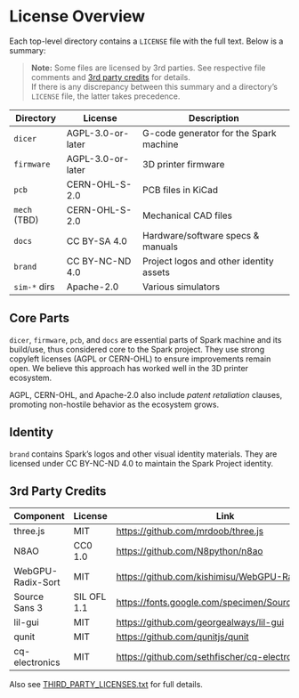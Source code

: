 # License Overview

Each top-level directory contains a `LICENSE` file with the full text. Below is a summary:

> **Note:** Some files are licensed by 3rd parties. See respective file comments and [3rd party credits](#3rd-party-credits) for details.  
> If there is any discrepancy between this summary and a directory’s `LICENSE` file, the latter takes precedence.

| Directory     | License               | Description                                          |
|---------------|-----------------------|------------------------------------------------------|
| `dicer`       | AGPL-3.0-or-later     | G-code generator for the Spark machine               |
| `firmware`    | AGPL-3.0-or-later     | 3D printer firmware                                  |
| `pcb`         | CERN-OHL-S-2.0        | PCB files in KiCad                                   |
| `mech` (TBD)  | CERN-OHL-S-2.0        | Mechanical CAD files                                 |
| `docs`        | CC BY-SA 4.0          | Hardware/software specs & manuals                    |
| `brand`       | CC BY-NC-ND 4.0       | Project logos and other identity assets              |
| `sim-*` dirs  | Apache-2.0            | Various simulators                                   |

## Core Parts
`dicer`, `firmware`, `pcb`, and `docs` are essential parts of Spark machine and its build/use,
thus considered core to the Spark project.
They use strong copyleft licenses (AGPL or CERN-OHL) to ensure improvements remain open.
We believe this approach has worked well in the 3D printer ecosystem.

AGPL, CERN-OHL, and Apache-2.0 also include *patent retaliation* clauses, promoting non-hostile behavior as the ecosystem grows.

## Identity
`brand` contains Spark’s logos and other visual identity materials. They are licensed under CC BY-NC-ND 4.0 to maintain the Spark Project identity.

## 3rd Party Credits
| Component           | License          | Link                                                    |
|---------------------|------------------|---------------------------------------------------------|
| three.js            | MIT              | <https://github.com/mrdoob/three.js>                    |
| N8AO                | CC0 1.0          | <https://github.com/N8python/n8ao>                      |
| WebGPU-Radix-Sort   | MIT              | <https://github.com/kishimisu/WebGPU-Radix-Sort>        |
| Source Sans 3       | SIL OFL 1.1      | <https://fonts.google.com/specimen/Source+Sans+3>       |
| lil-gui             | MIT              | <https://github.com/georgealways/lil-gui>               |
| qunit               | MIT              | <https://github.com/qunitjs/qunit>                      |
| cq-electronics      | MIT              | <https://github.com/sethfischer/cq-electronics>         |

Also see [THIRD_PARTY_LICENSES.txt](THIRD_PARTY_LICENSES.txt) for full details.
